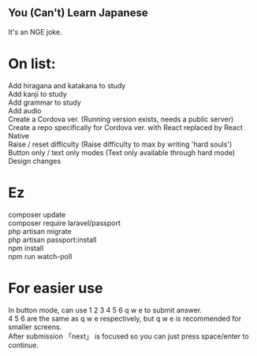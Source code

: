 ## You (Can't) Learn Japanese
It's an NGE joke.  

# On list:
Add hiragana and katakana to study  
Add kanji to study  
Add grammar to study  
Add audio  
Create a Cordova ver. (Running version exists, needs a public server)  
Create a repo specifically for Cordova ver. with React replaced by React Native  
Raise / reset difficulty (Raise difficulty to max by writing 'hard souls')  
Button only / text only modes (Text only available through hard mode)  
Design changes  

# Ez
composer update  
composer require laravel/passport  
php artisan migrate  
php artisan passport:install  
npm install  
npm run watch-poll  

# For easier use
In button mode, can use 1 2 3 4 5 6 q w e to submit answer.  
4 5 6 are the same as q w e respectively, but q w e is recommended for smaller screens.  
After submission 「next」 is focused so you can just press space/enter to continue.  
